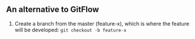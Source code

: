 ## An alternative to GitFlow

1. Create a branch from the master (feature-x), which is where the feature will be developed:
`git checkout -b feature-x`
